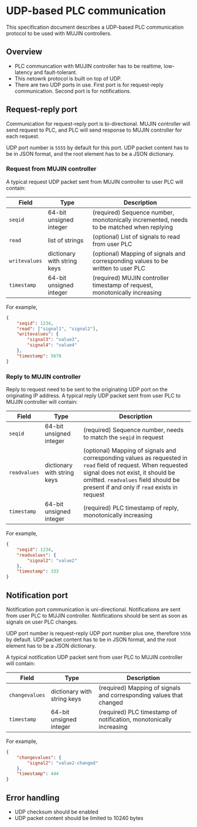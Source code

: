# UDP-based PLC communication

This specification document describes a UDP-based PLC communication protocol to be used with MUJIN controllers.

## Overview

- PLC communcation with MUJIN controller has to be realtime, low-latency and fault-tolerant.
- This netowrk protocol is built on top of UDP.
- There are two UDP ports in use. First port is for request-reply communication. Second port is for notifications.

## Request-reply port

Communication for request-reply port is bi-directional. MUJIN controller will send request to PLC, and PLC will send response to MUJIN controller for each request.

UDP port number is `5555` by default for this port. UDP packet content has to be in JSON format, and the root element has to be a JSON dictionary.

### Request from MUJIN controller

A typical request UDP packet sent from MUJIN controller to user PLC will contain:

| Field | Type | Description |
| - | - | - |
| `seqid` | 64-bit unsigned integer | (required) Sequence number, monotonically incremented, needs to be matched when replying |
| `read` | list of strings | (optional) List of signals to read from user PLC |
| `writevalues` | dictionary with string keys | (optional) Mapping of signals and corresponding values to be written to user PLC |
| `timestamp` | 64-bit unsigned integer | (required) MUJIN controller timestamp of request, monotonically increasing |

For example,

```json
{
    "seqid": 1234,
    "read": ["signal1", "signal2"],
    "writevalues": {
        "signal3": "value3",
        "signal4": "value4"
    },
    "timestamp": 5678
}
```

### Reply to MUJIN controller

Reply to request need to be sent to the originating UDP port on the originating IP address. A typical reply UDP packet sent from user PLC to MUJIN controller will contain:

| Field | Type | Description |
| - | - | - |
| `seqid` | 64-bit unsigned integer | (required) Sequence number, needs to match the `seqid` in request |
| `readvalues` | dictionary with string keys | (optional) Mapping of signals and corresponding values as requested in `read` field of request. When requested signal does not exist, it should be omitted. `readvalues` field should be present if and only if `read` exists in request |
| `timestamp` | 64-bit unsigned integer | (required) PLC timestamp of reply, monotonically increasing |


For example,

```json
{
    "seqid": 1234,
    "readvalues": {
        "signal2": "value2"
    },
    "timestamp": 333
}
```

## Notification port

Notification port communication is uni-directional. Notifications are sent from user PLC to MUJIN controller. Notifications should be sent as soon as signals on user PLC changes.

UDP port number is request-reply UDP port number plus one, therefore `5556` by default. UDP packet content has to be in JSON format, and the root element has to be a JSON dictionary.

A typical notification UDP packet sent from user PLC to MUJIN controller will contain:

| Field | Type | Description |
| - | - | - |
| `changevalues` | dictionary with string keys | (required) Mapping of signals and corresponding values that changed |
| `timestamp` | 64-bit unsigned integer | (required) PLC timestamp of notification, monotonically increasing |

For example,

```json
{
    "changevalues": {
        "signal2": "value2-changed"
    },
    "timestamp": 444
}
```

## Error handling

- UDP checksum should be enabled
- UDP packet content should be limited to 10240 bytes
